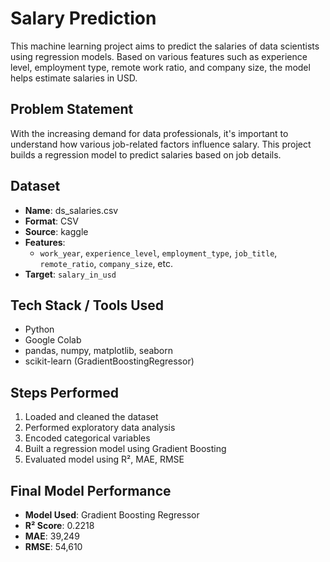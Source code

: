 # Salary Prediction

This machine learning project aims to predict the salaries of data scientists using regression models. Based on various features such as experience level, employment type, remote work ratio, and company size, the model helps estimate salaries in USD.

##  Problem Statement
With the increasing demand for data professionals, it's important to understand how various job-related factors influence salary. This project builds a regression model to predict salaries based on job details.

##  Dataset
- **Name**: ds_salaries.csv
- **Format**: CSV
- **Source**:  kaggle
- **Features**:  
  - `work_year`, `experience_level`, `employment_type`, `job_title`, `remote_ratio`, `company_size`, etc.
- **Target**: `salary_in_usd`

##  Tech Stack / Tools Used
- Python  
- Google Colab  
- pandas, numpy, matplotlib, seaborn  
- scikit-learn (GradientBoostingRegressor)

##  Steps Performed
1. Loaded and cleaned the dataset
2. Performed exploratory data analysis
3. Encoded categorical variables
4. Built a regression model using Gradient Boosting
5. Evaluated model using R², MAE, RMSE

##  Final Model Performance
- **Model Used**: Gradient Boosting Regressor  
- **R² Score**: 0.2218  
- **MAE**: 39,249  
- **RMSE**: 54,610






